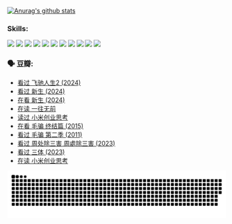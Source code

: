 
[![Anurag's github stats](https://github-readme-stats.vercel.app/api?username=w940853815)](https://github.com/anuraghazra/github-readme-stats)

### Skills:

<code><img height="32" src="https://cdn.jsdelivr.net/npm/simple-icons@v5/icons/python.svg"></code>
<code><img height="32" src="https://cdn.jsdelivr.net/npm/simple-icons@v5/icons/javascript.svg"></code>
<code><img height="32" src="https://cdn.jsdelivr.net/npm/simple-icons@v5/icons/django.svg"></code>
<code><img height="32" src="https://cdn.jsdelivr.net/npm/simple-icons@v5/icons/flask.svg"></code>
<code><img height="32" src="https://cdn.jsdelivr.net/npm/simple-icons@v5/icons/vuetify.svg"></code>
<code><img height="32" src="https://cdn.jsdelivr.net/npm/simple-icons@v5/icons/git.svg"></code>
<code><img height="32" src="https://cdn.jsdelivr.net/npm/simple-icons@v5/icons/docker.svg"></code>
<code><img height="32" src="https://cdn.jsdelivr.net/npm/simple-icons@v5/icons/postgresql.svg"></code>
<code><img height="32" src="https://cdn.jsdelivr.net/npm/simple-icons@v5/icons/elasticsearch.svg"></code>
<code><img height="32" src="https://cdn.jsdelivr.net/npm/simple-icons@v5/icons/macos.svg"></code>
<code><img height="32" src="https://cdn.jsdelivr.net/npm/simple-icons@v5/icons/linux.svg"></code>

### 🗣 豆瓣:

<!-- DOUBAN-ACTIVITIES:START -->
- [看过 飞驰人生2‎ (2024)](https://www.douban.com/people/136069238/status/4616048805/?_i=16538636)
- [看过 新生‎ (2024)](https://www.douban.com/people/136069238/status/4612373431/?_i=16538636)
- [在看 新生‎ (2024)](https://www.douban.com/people/136069238/status/4607441062/?_i=16538636)
- [在读 一往无前](https://www.douban.com/people/136069238/status/4590507310/?_i=16538636)
- [读过 小米创业思考](https://www.douban.com/people/136069238/status/4590506983/?_i=16538636)
- [在看 毛骗 终结篇‎ (2015)](https://www.douban.com/people/136069238/status/4581971924/?_i=16538636)
- [看过 毛骗 第二季‎ (2011)](https://www.douban.com/people/136069238/status/4581971810/?_i=16538636)
- [看过 周处除三害 周處除三害‎ (2023)](https://www.douban.com/people/136069238/status/4575646701/?_i=16538636)
- [看过 三体‎ (2023)](https://www.douban.com/people/136069238/status/4574263039/?_i=16538636)
- [在读 小米创业思考](https://www.douban.com/people/136069238/status/4572047905/?_i=16538636)
<!-- DOUBAN-ACTIVITIES:END -->


![Snake animation](https://raw.githubusercontent.com/w940853815/w940853815/output/github-contribution-grid-snake.svg)

<!--
**w940853815/w940853815** is a ✨ _special_ ✨ repository because its `README.md` (this file) appears on your GitHub profile.

Here are some ideas to get you started:

- 🔭 I’m currently working on ...
- 🌱 I’m currently learning ...
- 👯 I’m looking to collaborate on ...
- 🤔 I’m looking for help with ...
- 💬 Ask me about ...
- 📫 How to reach me: ...
- 😄 Pronouns: ...
- ⚡ Fun fact: ...
-->
